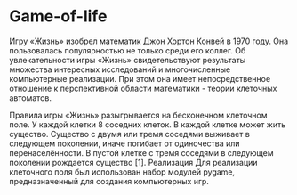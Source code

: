 # Game-of-life
Игру «Жизнь» изобрел математик Джон Хортон Конвей в 1970 году. Она пользовалась популярностью не только среди его коллег. Об увлекательности игры «Жизнь» свидетельствуют результаты множества интересных исследований и многочисленные компьютерные реализации. При этом она имеет непосредственное отношение к перспективной области математики - теории клеточных автоматов.

Правила игры
«Жизнь» разыгрывается на бесконечном клеточном поле.
У каждой клетки 8 соседних клеток.
В каждой клетке может жить существо.
Существо с двумя или тремя соседями выживает в следующем поколении, иначе погибает от одиночества или перенаселённости.
В пустой клетке с тремя соседями в следующем поколении рождается существо [1].
Реализация
Для реализации клеточного поля был использован набор модулей pygame, предназначенный для создания компьютерных игр.
